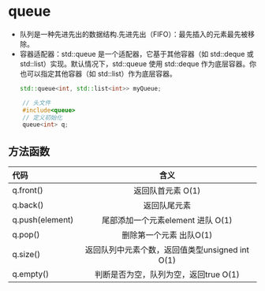 # queue
 - 队列是一种先进先出的数据结构.先进先出（FIFO）：最先插入的元素最先被移除。  
 - 容器适配器：std::queue 是一个适配器，它基于其他容器（如 std::deque 或 std::list）实现。默认情况下，std::queue 使用 std::deque 作为底层容器。你也可以指定其他容器（如 std::list）作为底层容器。  
    ```cpp
    std::queue<int, std::list<int>> myQueue;
    ```

```cpp
    // 头文件
    #include<queue>
    // 定义初始化
    queue<int> q;
```
## 方法函数

|  代码  |  含义  |
|:--------|:--------:|
|  q.front() | 返回队首元素 O(1) |
|  q.back() | 返回队尾元素 |
|  q.push(element) | 尾部添加一个元素element 进队 O(1) |
|  q.pop() | 删除第一个元素 出队O(1) |
|  q.size() | 返回队列中元素个数，返回值类型unsigned int O(1) |
|  q.empty() | 判断是否为空，队列为空，返回true O(1)  |

